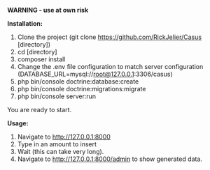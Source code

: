 **WARNING - use at own risk**

**Installation:**
1. Clone the project (git clone https://github.com/RickJelier/Casus [directory])
2. cd [directory]
3. composer install
4. Change the .env file configuration to match server configuration (DATABASE_URL=mysql://root@127.0.0.1:3306/casus)
5. php bin/console doctrine:database:create
6. php bin/console doctrine:migrations:migrate
7. php bin/console server:run

You are ready to start.

**Usage:** 
1. Navigate to http://127.0.0.1:8000
2. Type in an amount to insert
3. Wait (this can take very long).
4. Navigate to http://127.0.0.1:8000/admin to show generated data.